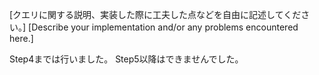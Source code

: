 ﻿[クエリに関する説明、実装した際に工夫した点などを自由に記述してください。]
[Describe your implementation and/or any problems encountered here.]

Step4までは行いました。
Step5以降はできませんでした。